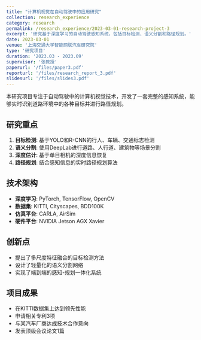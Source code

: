 ```yaml
---
title: "计算机视觉在自动驾驶中的应用研究"
collection: research_experience
category: research
permalink: /research_experience/2023-03-01-research-project-3
excerpt: '研究基于深度学习的自动驾驶感知系统，包括目标检测、语义分割和路径规划。'
date: 2023-03-01
venue: '上海交通大学智能网联汽车研究院'
type: '研究项目'
duration: '2023.03 - 2023.09'
supervisor: '张教授'
paperurl: '/files/paper3.pdf'
reporturl: '/files/research_report_3.pdf'
slidesurl: '/files/slides3.pdf'
---
```


本研究项目专注于自动驾驶中的计算机视觉技术，开发了一套完整的感知系统，能够实时识别道路环境中的各种目标并进行路径规划。

## 研究重点

1. **目标检测**: 基于YOLO和R-CNN的行人、车辆、交通标志检测
2. **语义分割**: 使用DeepLab进行道路、人行道、建筑物等场景分割
3. **深度估计**: 基于单目相机的深度信息恢复
4. **路径规划**: 结合感知信息的实时路径规划算法

## 技术架构

- **深度学习**: PyTorch, TensorFlow, OpenCV
- **数据集**: KITTI, Cityscapes, BDD100K
- **仿真平台**: CARLA, AirSim
- **硬件平台**: NVIDIA Jetson AGX Xavier

## 创新点

- 提出了多尺度特征融合的目标检测方法
- 设计了轻量化的语义分割网络
- 实现了端到端的感知-规划一体化系统

## 项目成果

- 在KITTI数据集上达到领先性能
- 申请相关专利3项
- 与某汽车厂商达成技术合作意向
- 发表顶级会议论文1篇
